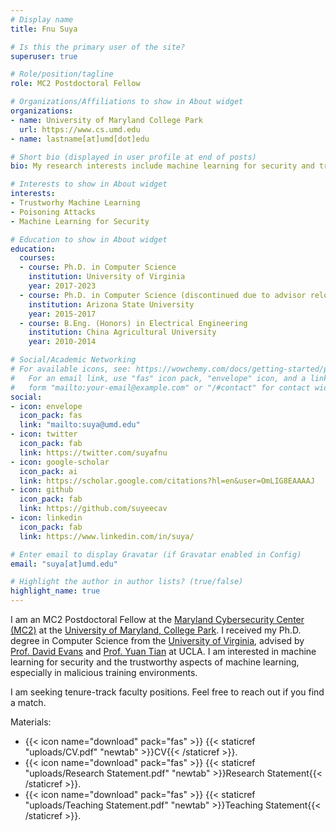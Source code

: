 ```yaml
---
# Display name
title: Fnu Suya

# Is this the primary user of the site?
superuser: true

# Role/position/tagline
role: MC2 Postdoctoral Fellow

# Organizations/Affiliations to show in About widget
organizations:
- name: University of Maryland College Park
  url: https://www.cs.umd.edu
- name: lastname[at]umd[dot]edu 

# Short bio (displayed in user profile at end of posts)
bio: My research interests include machine learning for security and trustworthy machine learning.

# Interests to show in About widget
interests:
- Trustworhy Machine Learning
- Poisoning Attacks
- Machine Learning for Security

# Education to show in About widget
education:
  courses:
  - course: Ph.D. in Computer Science
    institution: University of Virginia
    year: 2017-2023
  - course: Ph.D. in Computer Science (discontinued due to advisor relocation)
    institution: Arizona State University
    year: 2015-2017
  - course: B.Eng. (Honors) in Electrical Engineering
    institution: China Agricultural University
    year: 2010-2014    

# Social/Academic Networking
# For available icons, see: https://wowchemy.com/docs/getting-started/page-builder/#icons
#   For an email link, use "fas" icon pack, "envelope" icon, and a link in the
#   form "mailto:your-email@example.com" or "/#contact" for contact widget.
social:
- icon: envelope
  icon_pack: fas
  link: "mailto:suya@umd.edu"
- icon: twitter
  icon_pack: fab
  link: https://twitter.com/suyafnu
- icon: google-scholar
  icon_pack: ai
  link: https://scholar.google.com/citations?hl=en&user=OmLIG8EAAAAJ
- icon: github
  icon_pack: fab
  link: https://github.com/suyeecav
- icon: linkedin
  icon_pack: fab
  link: https://www.linkedin.com/in/suya/

# Enter email to display Gravatar (if Gravatar enabled in Config)
email: "suya[at]umd.edu"

# Highlight the author in author lists? (true/false)
highlight_name: true
---
```


I am an MC2 Postdoctoral Fellow at the [Maryland Cybersecurity Center (MC2)](https://cyber.umd.edu/about) at the [University of Maryland, College Park](https://umd.edu). I received my Ph.D. degree in Computer Science from the [University of Virginia](https://www.virginia.edu), advised by [Prof. David Evans](https://www.cs.virginia.edu/~evans/) and [Prof. Yuan Tian](https://www.ytian.info) at UCLA. I am interested in machine learning for security and the trustworthy aspects of machine learning, especially in malicious training environments. 

<div class="alert alert-info" role="alert">
  I am seeking tenure-track faculty positions. Feel free to reach out if you find a match. 
</div>

Materials:
- {{< icon name="download" pack="fas" >}} {{< staticref "uploads/CV.pdf" "newtab" >}}CV{{< /staticref >}}.
- {{< icon name="download" pack="fas" >}} {{< staticref "uploads/Research Statement.pdf" "newtab" >}}Research Statement{{< /staticref >}}.
- {{< icon name="download" pack="fas" >}} {{< staticref "uploads/Teaching Statement.pdf" "newtab" >}}Teaching Statement{{< /staticref >}}.